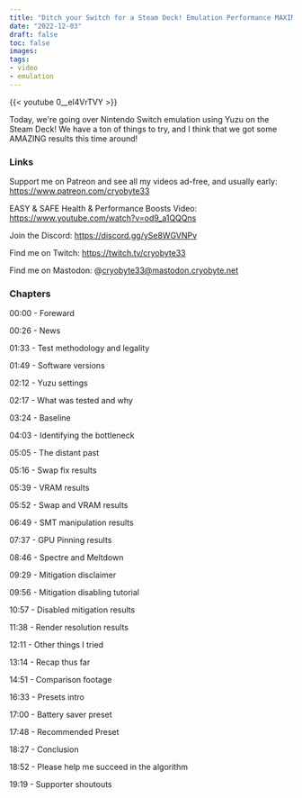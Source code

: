 ```yaml
---
title: "Ditch your Switch for a Steam Deck! Emulation Performance MAXIMIZED."
date: "2022-12-03"
draft: false
toc: false
images:
tags:
- video
- emulation
---
```


{{< youtube 0__el4VrTVY >}}

Today, we're going over Nintendo Switch emulation using Yuzu on the Steam Deck!  We have a ton of things to try, and 
I think that we got some AMAZING results this time around!

### Links
Support me on Patreon and see all my videos ad-free, and usually early: https://www.patreon.com/cryobyte33

EASY & SAFE Health & Performance Boosts Video: https://www.youtube.com/watch?v=od9_a1QQQns

Join the Discord: https://discord.gg/ySe8WGVNPv

Find me on Twitch: https://twitch.tv/cryobyte33

Find me on Mastodon: @cryobyte33@mastodon.cryobyte.net

### Chapters
00:00 - Foreward

00:26 - News

01:33 - Test methodology and legality

01:49 - Software versions

02:12 - Yuzu settings

02:17 - What was tested and why

03:24 - Baseline

04:03 - Identifying the bottleneck

05:05 - The distant past

05:16 - Swap fix results

05:39 - VRAM results

05:52 - Swap and VRAM results

06:49 - SMT manipulation results

07:37 - GPU Pinning results

08:46 - Spectre and Meltdown

09:29 - Mitigation disclaimer

09:56 - Mitigation disabling tutorial

10:57 - Disabled mitigation results

11:38 - Render resolution results

12:11 - Other things I tried

13:14 - Recap thus far

14:51 - Comparison footage

16:33 - Presets intro

17:00 - Battery saver preset

17:48 - Recommended Preset

18:27 - Conclusion

18:52 - Please help me succeed in the algorithm

19:19 - Supporter shoutouts
